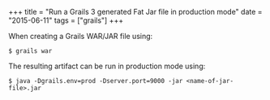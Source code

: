 +++
title = "Run a Grails 3 generated Fat Jar file in production mode"
date = "2015-06-11"
tags = ["grails"]
+++

When creating a Grails WAR/JAR file using:
```console
$ grails war
```

The resulting artifact can be run in production mode using:
```console
$ java -Dgrails.env=prod -Dserver.port=9000 -jar <name-of-jar-file>.jar
```
